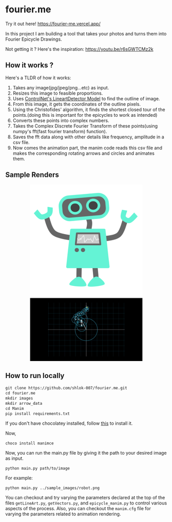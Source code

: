 # fourier.me

Try it out here! https://fourier-me.vercel.app/

In this project I am building a tool that takes your photos and turns them into Fourier Epicycle Drawings.

Not getting it ? Here's the inspiration: https://youtu.be/r6sGWTCMz2k

## How it works ?

Here's a TLDR of how it works:

1. Takes any image(jpg/jpeg/png...etc) as input.
2. Resizes this image to feasible proportions.
3. Uses [ControlNet's LineartDetector Model](https://huggingface.co/ControlNet-1-1-preview/control_v11p_sd15_lineart) to find the outline of image.
4. From this image, it gets the coordinates of the outline pixels.
5. Using the Christofides' algorithm, it finds the shortest closed tour of the points.(doing this is important for the epicycles to work as intended)
6. Converts these points into complex numbers.
7. Takes the Complex Discrete Fourier Transform of these points(using numpy's fft(fast fourier transform) function).
8. Saves the fft data along with other details like frequency, amplitude in a csv file.
9. Now comes the animation part, the manim code reads this csv file and makes the corresponding rotating arrows and circles and animates them.

## Sample Renders

<p align="center">
  <img src="sample_images\Robot.png" width="350" title="Input Image" alt="Robot.png">
  <img src="sample_EpiCycle_Animations\robot.gif" width="350" title="Output Render" alt="Robot.gif">
</p>

## How to run locally

```
git clone https://github.com/shlok-007/fourier.me.git
cd fourier.me
mkdir images
mkdir arrow_data
cd Manim
pip install requirements.txt
```

If you don't have chocolatey installed, follow [this](https://chocolatey.org/install) to install it.

Now,
```
choco install manimce
```
Now, you can run the main.py file by giving it the path to your desired image as input.
```
python main.py path/to/image
```
For example:
```
python main.py ../sample_images/robot.png
```
You can checkout and try varying the parameters declared at the top of the files `getLineArt.py`, `getVectors.py`, and `epicycle_manim.py` to control various aspects of the process. Also, you can checkout the `manim.cfg` file for varying the parameters related to animation rendering.
